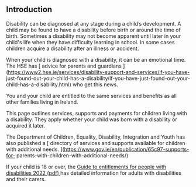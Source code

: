 ##  Introduction

Disability can be diagnosed at any stage during a child’s development. A child
may be found to have a disability before birth or around the time of birth.
Sometimes a disability may not become apparent until later in your child's
life when they have difficulty learning in school. In some cases children
acquire a disability after an illness or accident.

When your child is diagnosed with a disability, it can be an emotional time.
The HSE has [ advice for parents and guardians
](https://www2.hse.ie/services/disability-support-and-services/if-you-have-
just-found-out-your-child-has-a-disability/if-you-have-just-found-out-your-
child-has-a-disability.html) who get this news.

You and your child are entitled to the same services and benefits as all other
families living in Ireland.

This page outlines services, supports and payments for children living with a
disability. They apply whether your child was born with a disability or
acquired it later.

The Department of Children, Equality, Disability, Integration and Youth has
also published a [ directory of services and supports available for children
with additional needs. ](https://www.gov.ie/en/publication/65c97-supports-for-
parents-with-children-with-additional-needs/)

If your child is 18 or over, the [ Guide to entitlements for people with
disabilities 2022 (pdf)
](https://www.citizensinformationboard.ie/downloads/guides/guide_to_entitlements_for_people_with_disabilities_2022.pdf)
has detailed information for adults with disabilities and their carers.
